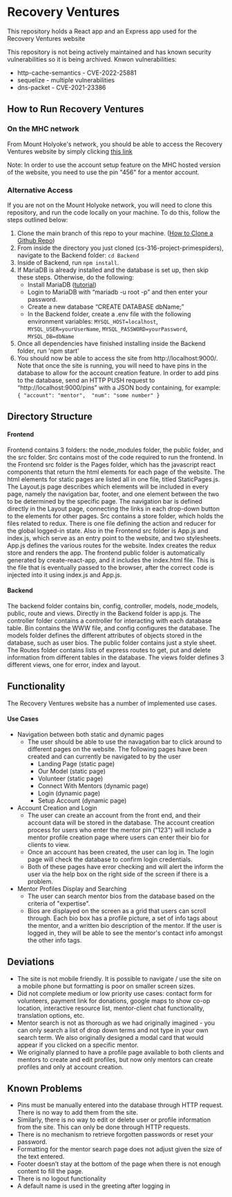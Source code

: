 # Recovery Ventures

This repository holds a React app and an Express app used for the Recovery Ventures website 

This repository is not being actively maintained and has known security vulnerabilities so it is being archived.  Knwon vulnerabilities:
* http-cache-semantics - CVE-2022-25881
* sequelize - multiple vulnerabilities
* dns-packet - CVE-2021-23386

## How to Run Recovery Ventures
### On the MHC network
From Mount Holyoke's network, you should be able to access the Recovery Ventures website by simply clicking [this link](http://cs-vm-05.cs.mtholyoke.edu:31600/)

Note: In order to use the account setup feature on the MHC hosted version of the website, you need to use the pin "456" for a mentor account.
### Alternative Access
If you are not on the Mount Holyoke network, you will need to clone this repository, and run the code locally on your machine. To do this, follow the steps outlined below:
1. Clone the main branch of this repo to your machine. ([How to Clone a Github Repo](https://docs.github.com/en/repositories/creating-and-managing-repositories/cloning-a-repository))
2. From inside the directory you just cloned (cs-316-project-primespiders), navigate to the Backend folder: `cd Backend`
3. Inside of Backend, run `npm install`.
4. If MariaDB is already installed and the database is set up, then skip these steps. Otherwise, do the following:
    *  Install MariaDB ([tutorial](https://mariadb.com/resources/blog/installing-mariadb-10-1-16-on-mac-os-x-with-homebrew/))
    *  Login to MariaDB with “mariadb -u root -p” and then enter your password. 
    *  Create a new database “CREATE DATABASE dbName;”
    *  In the Backend folder, create a .env file with the following environment variables:
    `MYSQL_HOST=localhost`,
    `MYSQL_USER=yourUserName`,
    `MYSQL_PASSWORD=yourPassword`,
    `MYSQL_DB=dbName`
5. Once all dependencies have finished installing inside the Backend folder, run 'npm start'
6. You should now be able to access the site from http://localhost:9000/. Note that once the site is running, you will need to have pins in the database to allow for the account creation feature. In order to add pins to the database, send an HTTP PUSH request to “http://localhost:9000/pins” with a JSON body containing, for example: `{ "account": "mentor",  "num": "some number" }`


## Directory Structure
#### Frontend
Frontend contains 3 folders: the node_modules folder, the public folder, and the src folder. Src contains most of the code required to run the frontend. In the Frontend src folder is the Pages folder, which has the javascript react components that return the html elements for each page of the website. The html elements for static pages are listed all in one file, titled StaticPages.js. The Layout.js page describes which elements will be included in every page, namely the navigation bar, footer, and one element between the two to be determined by the specific page. The navigation bar is defined directly in the Layout page, connecting the links in each drop-down button to the elements for other pages. Src contains a store folder, which holds the files related to redux. There is one file defining the action and reducer for the global logged-in state. Also in the Frontend src folder is App.js and index.js, which serve as an entry point to the website, and two stylesheets. App.js defines the various routes for the website. Index creates the redux store and renders the app. The frontend public folder is automatically generated by create-react-app, and it includes the index.html file. This is the file that is eventually passed to the browser, after the correct code is injected into it using index.js and App.js. 

#### Backend 
The backend folder contains bin, config, controller, models, node_models, public, route and views. Directly in the Backend folder is app.js. The controller folder contains a controller for interacting with each database table. Bin contains the WWW file, and config configures the database. The models folder defines the different attributes of objects stored in the database, such as user bios. The public folder contains just a style sheet. The Routes folder contains lists of express routes to get, put and delete information from different tables in the database. The views folder defines 3 different views, one for error, index and layout. 

## Functionality
The Recovery Ventures website has a number of implemented use cases. 
#### Use Cases

- Navigation between both static and dynamic pages
  - The user should be able to use the navagation bar to click around to different pages on the website. The following pages have been created and can currently be navigated to by the user
    - Landing Page (static page)
    - Our Model (static page)
    - Volunteer (static page)
    - Connect With Mentors (dynamic page)
    - Login (dynamic page)
    - Setup Account (dynamic page)
- Account Creation and Login
  - The user can create an account from the front end, and their account data will be stored in the database. The account creation process for users who enter the mentor pin ("123") will include a mentor profile creation page where users can enter their bio for clients to view. 
  - Once an account has been created, the user can log in. The login page will check the database to confirm login credentials.
  - Both of these pages have error checking and will alert the inform the user via the help box on the right side of the screen if there is a problem. 
- Mentor Profiles Display and Searching
  - The user can search mentor bios from the database based on the criteria of "expertise". 
  - Bios are displayed on the screen as a grid that users can scroll through. Each bio box has a profile picture, a set of info tags about the mentor, and a written bio description of the mentor. If the user is logged in, they will be able to see the mentor's contact info amongst the other info tags. 


## Deviations
- The site is not mobile friendly. It is possible to navigate / use the site on a mobile phone but formatting is poor on smaller screen sizes.
- Did not complete medium or low priority use cases: contact form for volunteers, payment link for donations, google maps to show co-op location, interactive resource list, mentor-client chat functionality, translation options, etc.
- Mentor search is not as thorough as we had originally imagined - you can only search a list of drop down terms and not type in your own search term. We also originally designed a modal card that would appear if you clicked on a specific mentor. 
- We originally planned to have a profile page available to both clients and mentors to create and edit profiles, but now only mentors can create profiles and only at account creation. 
## Known Problems
- Pins must be manually entered into the database through HTTP request. There is no way to add them from the site. 
- Similarly, there is no way to edit or delete user or profile information from the site. This can only be done through HTTP requests. 
- There is no mechanism to retrieve forgotten passwords or reset your password.
- Formatting for the mentor search page does not adjust given the size of the text entered.
- Footer doesn’t stay at the bottom of the page when there is not enough content to fill the page. 
- There is no logout functionality
- A default name is used in the greeting after logging in



